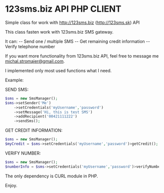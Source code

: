# 123sms.biz API PHP CLIENT
Simple class for work with http://123sms.biz (http://123sms.sk) API

This class fasten work with 123sms.biz SMS gateway.

It can:
-- Send one / multiple SMS
-- Get remaining credit information
-- Verify telephone number

If you want more functionality from 123sms.biz API, feel free to message me <michal.stromajer@gmail.com>.

I implemented only most used functions what I need.

Example:



 SEND SMS:
```PHP
$sms = new SmsManager();
$sms->setSender('Me')
    ->setCredentials('myUsername','password')
    ->setMessage('Hi, this is test SMS')
    ->addRecipient('00421111222')
    ->sendSms();
```
    
 GET CREDIT INFORMATION:

```PHP
$sms = new SmsManager();
$myCredit = $sms->setCredentials('myUsername','password')>getCredit();
```

 VERIFY NUMBER:

```PHP
$sms = new SmsManager();
$numberInfo = $sms->setCredentials('myUsername','password')>verifyNumber('00421111222');
```
The only dependency is CURL module in PHP.

Enjoy.
